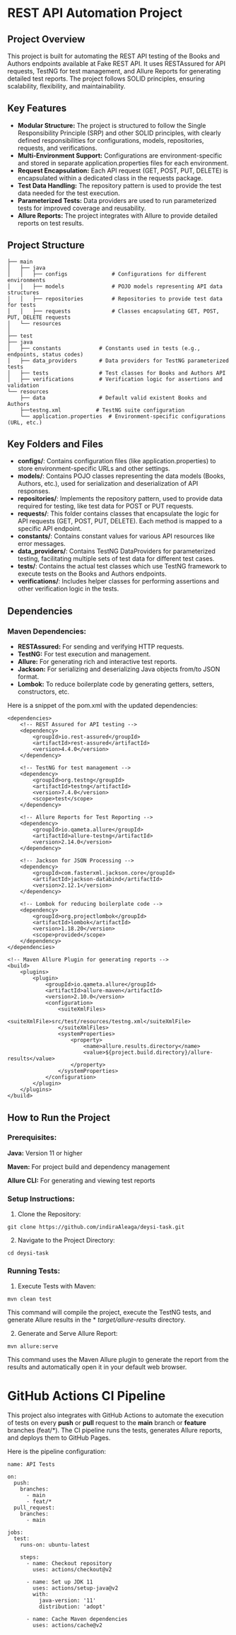 # REST API Automation Project

## Project Overview

This project is built for automating the REST API testing of the Books and Authors endpoints available at Fake REST API.
It uses RESTAssured for API requests, TestNG for test management, and Allure Reports for generating detailed test
reports. The project follows SOLID principles, ensuring scalability, flexibility, and maintainability.

## Key Features

* **Modular Structure:** The project is structured to follow the Single Responsibility Principle (SRP) and other SOLID
  principles, with clearly defined responsibilities for configurations, models, repositories, requests, and
  verifications.
* **Multi-Environment Support:** Configurations are environment-specific and stored in separate application.properties
  files for each environment.
* **Request Encapsulation:** Each API request (GET, POST, PUT, DELETE) is encapsulated within a dedicated class in the
  requests package.
* **Test Data Handling:** The repository pattern is used to provide the test data needed for the test execution.
* **Parameterized Tests:** Data providers are used to run parameterized tests for improved coverage and reusability.
* **Allure Reports:** The project integrates with Allure to provide detailed reports on test results.

## Project Structure

```src
├── main
│   ├── java
│   │   ├── configs              # Configurations for different environments
│   │   ├── models               # POJO models representing API data structures
│   │   ├── repositories         # Repositories to provide test data for tests
│   │   ├── requests             # Classes encapsulating GET, POST, PUT, DELETE requests
│   └── resources
│       
├── test
├── java
│   ├── constants            # Constants used in tests (e.g., endpoints, status codes)
│   ├── data_providers       # Data providers for TestNG parameterized tests
│   ├── tests                # Test classes for Books and Authors API
│   ├── verifications        # Verification logic for assertions and validation
└── resources
    ├── data                 # Default valid existent Books and Authors
    ├──testng.xml           # TestNG suite configuration
    └── application.properties  # Environment-specific configurations (URL, etc.)
```

## Key Folders and Files

* **configs/**: Contains configuration files (like application.properties) to store environment-specific URLs and other
  settings.
* **models/**: Contains POJO classes representing the data models (Books, Authors, etc.), used for serialization and
  deserialization of API responses.
* **repositories/**: Implements the repository pattern, used to provide data required for testing, like test data for
  POST or PUT requests.
* **requests/**: This folder contains classes that encapsulate the logic for API requests (GET, POST, PUT, DELETE). Each
  method is mapped to a specific API endpoint.
* **constants/**: Contains constant values for various API resources like error messages.
* **data_providers/**: Contains TestNG DataProviders for parameterized testing, facilitating multiple sets of test data
  for different test cases.
* **tests/**: Contains the actual test classes which use TestNG framework to execute tests on the Books and Authors
  endpoints.
* **verifications/**: Includes helper classes for performing assertions and other verification logic in the tests.

## Dependencies

### Maven Dependencies:

* **RESTAssured:** For sending and verifying HTTP requests.
* **TestNG:** For test execution and management.
* **Allure:** For generating rich and interactive test reports.
* **Jackson:** For serializing and deserializing Java objects from/to JSON format.
* **Lombok:** To reduce boilerplate code by generating getters, setters, constructors, etc.

Here is a snippet of the pom.xml with the updated dependencies:

```
<dependencies>
    <!-- REST Assured for API testing -->
    <dependency>
        <groupId>io.rest-assured</groupId>
        <artifactId>rest-assured</artifactId>
        <version>4.4.0</version>
    </dependency>
    
    <!-- TestNG for test management -->
    <dependency>
        <groupId>org.testng</groupId>
        <artifactId>testng</artifactId>
        <version>7.4.0</version>
        <scope>test</scope>
    </dependency>

    <!-- Allure Reports for Test Reporting -->
    <dependency>
        <groupId>io.qameta.allure</groupId>
        <artifactId>allure-testng</artifactId>
        <version>2.14.0</version>
    </dependency>

    <!-- Jackson for JSON Processing -->
    <dependency>
        <groupId>com.fasterxml.jackson.core</groupId>
        <artifactId>jackson-databind</artifactId>
        <version>2.12.1</version>
    </dependency>

    <!-- Lombok for reducing boilerplate code -->
    <dependency>
        <groupId>org.projectlombok</groupId>
        <artifactId>lombok</artifactId>
        <version>1.18.20</version>
        <scope>provided</scope>
    </dependency>
</dependencies>

<!-- Maven Allure Plugin for generating reports -->
<build>
    <plugins>
        <plugin>
            <groupId>io.qameta.allure</groupId>
            <artifactId>allure-maven</artifactId>
            <version>2.10.0</version>
            <configuration>
                <suiteXmlFiles>
                    <suiteXmlFile>src/test/resources/testng.xml</suiteXmlFile>
                </suiteXmlFiles>
                <systemProperties>
                    <property>
                        <name>allure.results.directory</name>
                        <value>${project.build.directory}/allure-results</value>
                    </property>
                </systemProperties>
            </configuration>
        </plugin>
    </plugins>
</build>

```

## How to Run the Project

### Prerequisites:

**Java:** Version 11 or higher

**Maven:** For project build and dependency management

**Allure CLI:** For generating and viewing test reports

### Setup Instructions:

1. Clone the Repository:

```
git clone https://github.com/indiraAleaga/deysi-task.git
```

2. Navigate to the Project Directory:

```
cd deysi-task
```

### Running Tests:

1. Execute Tests with Maven:

```
mvn clean test
```

This command will compile the project, execute the TestNG tests, and generate Allure results in the *
*target/allure-results* directory.

2. Generate and Serve Allure Report:

```
mvn allure:serve
```

This command uses the Maven Allure plugin to generate the report from the results and automatically open it in your
default web browser.

# GitHub Actions CI Pipeline

This project also integrates with GitHub Actions to automate the execution of tests on every **push** or **pull**
request to the **main** branch or **feature** branches (feat/*). The CI pipeline runs the tests, generates Allure
reports, and deploys them to GitHub Pages.

Here is the pipeline configuration:

```
name: API Tests

on:
  push:
    branches:
      - main
      - feat/*
  pull_request:
    branches:
      - main

jobs:
  test:
    runs-on: ubuntu-latest

    steps:
      - name: Checkout repository
        uses: actions/checkout@v2

      - name: Set up JDK 11
        uses: actions/setup-java@v2
        with:
          java-version: '11'
          distribution: 'adopt'

      - name: Cache Maven dependencies
        uses: actions/cache@v2

```
